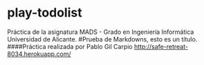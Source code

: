 play-todolist
=============

Práctica de la asignatura MADS - Grado en Ingeniería Informática Universidad de Alicante.
#Prueba de Markdowns, esto es un título.
####Práctica realizada por Pablo Gil Carpio
http://safe-retreat-8034.herokuapp.com/
